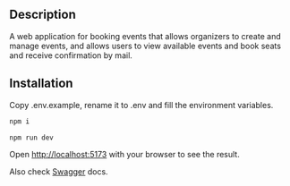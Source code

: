 ## Description

A web application for booking events that allows organizers to create and manage
events, and allows users to view available events and book seats and receive
confirmation by mail.

## Installation

Copy .env.example, rename it to .env and fill the environment variables.

```bash
npm i
```

```bash
npm run dev
```

Open [http://localhost:5173](http://localhost:5173) with your browser to see the
result.

Also check
[Swagger](https://rendereventapp.onrender.com/api/v1/swagger-ui/index.html)
docs.
